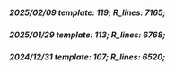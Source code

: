##### 2025/02/09   template: 119;   R_lines: 7165;
##### 2025/01/29   template: 113;   R_lines: 6768;
##### 2024/12/31   template: 107;   R_lines: 6520;
